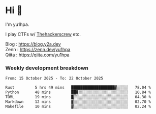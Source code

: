 # Hi 👋

I'm yu1hpa.

I play CTFs w/ [Thehackerscrew](https://www.thehackerscrew.team/) etc.

Blog : https://blog.y2a.dev  
Zenn : https://zenn.dev/yu1hpa  
Qiita : https://qiita.com/yu1hpa  

### Weekly development breakdown

<!--START_SECTION:waka-->

```txt
From: 15 October 2025 - To: 22 October 2025

Rust         5 hrs 49 mins   ███████████████████▓░░░░░   78.04 %
Python       48 mins         ██▓░░░░░░░░░░░░░░░░░░░░░░   10.84 %
TOML         19 mins         █░░░░░░░░░░░░░░░░░░░░░░░░   04.30 %
Markdown     12 mins         ▓░░░░░░░░░░░░░░░░░░░░░░░░   02.70 %
Makefile     10 mins         ▓░░░░░░░░░░░░░░░░░░░░░░░░   02.24 %
```

<!--END_SECTION:waka-->

